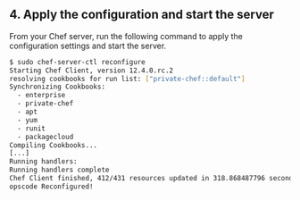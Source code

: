 ## 4. Apply the configuration and start the server

From your Chef server, run the following command to apply the configuration settings and start the server.

```bash
$ sudo chef-server-ctl reconfigure
Starting Chef Client, version 12.4.0.rc.2
resolving cookbooks for run list: ["private-chef::default"]
Synchronizing Cookbooks:
  - enterprise
  - private-chef
  - apt
  - yum
  - runit
  - packagecloud
Compiling Cookbooks...
[...]
Running handlers:
Running handlers complete
Chef Client finished, 412/431 resources updated in 318.868487796 seconds
opscode Reconfigured!
```
